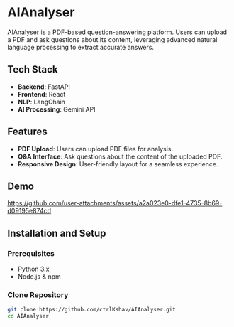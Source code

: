 # AIAnalyser

AIAnalyser is a PDF-based question-answering platform. Users can upload a PDF and ask questions about its content, leveraging advanced natural language processing to extract accurate answers.

## Tech Stack

- **Backend**: FastAPI
- **Frontend**: React
- **NLP**: LangChain
- **AI Processing**: Gemini API

## Features

- **PDF Upload**: Users can upload PDF files for analysis.
- **Q&A Interface**: Ask questions about the content of the uploaded PDF.
- **Responsive Design**: User-friendly layout for a seamless experience.

## Demo

https://github.com/user-attachments/assets/a2a023e0-dfe1-4735-8b69-d09195e874cd

## Installation and Setup

### Prerequisites

- Python 3.x
- Node.js & npm

### Clone Repository

```bash
git clone https://github.com/ctrlKshav/AIAnalyser.git
cd AIAnalyser
